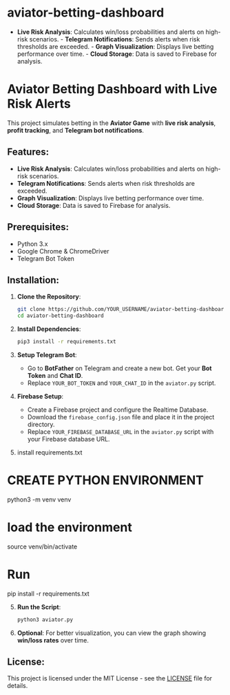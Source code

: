 # aviator-betting-dashboard
- **Live Risk Analysis**: Calculates win/loss probabilities and alerts on high-risk scenarios. - **Telegram Notifications**: Sends alerts when risk thresholds are exceeded. - **Graph Visualization**: Displays live betting performance over time. - **Cloud Storage**: Data is saved to Firebase for analysis.  
# Aviator Betting Dashboard with Live Risk Alerts

This project simulates betting in the **Aviator Game** with **live risk analysis**, **profit tracking**, and **Telegram bot notifications**. 

## Features:
- **Live Risk Analysis**: Calculates win/loss probabilities and alerts on high-risk scenarios.
- **Telegram Notifications**: Sends alerts when risk thresholds are exceeded.
- **Graph Visualization**: Displays live betting performance over time.
- **Cloud Storage**: Data is saved to Firebase for analysis.

## Prerequisites:
- Python 3.x
- Google Chrome & ChromeDriver
- Telegram Bot Token

## Installation:

1. **Clone the Repository**:
    ```bash
    git clone https://github.com/YOUR_USERNAME/aviator-betting-dashboard.git
    cd aviator-betting-dashboard
    ```

2. **Install Dependencies**:
    ```bash
    pip3 install -r requirements.txt
    ```

3. **Setup Telegram Bot**:
    - Go to **BotFather** on Telegram and create a new bot. Get your **Bot Token** and **Chat ID**.
    - Replace `YOUR_BOT_TOKEN` and `YOUR_CHAT_ID` in the `aviator.py` script.

4. **Firebase Setup**:
    - Create a Firebase project and configure the Realtime Database.
    - Download the `firebase_config.json` file and place it in the project directory.
    - Replace `YOUR_FIREBASE_DATABASE_URL` in the `aviator.py` script with your Firebase database URL.

5. install requirements.txt
# CREATE PYTHON ENVIRONMENT
   python3 -m venv venv
# load the environment
   source venv/bin/activate
   
 # Run 
   pip install -r requirements.txt

5. **Run the Script**:
    ```bash
    python3 aviator.py
    ```

6. **Optional**: For better visualization, you can view the graph showing **win/loss rates** over time.

## License:
This project is licensed under the MIT License - see the [LICENSE](LICENSE) file for details.
